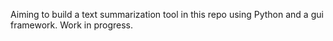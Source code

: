 Aiming to build a text summarization tool in this repo using Python and a gui framework. Work in progress.
